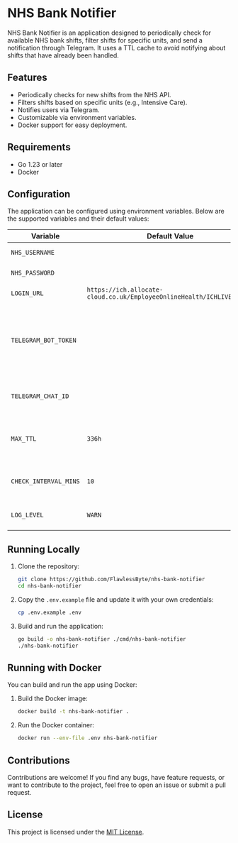 # NHS Bank Notifier

NHS Bank Notifier is an application designed to periodically check for available NHS bank shifts, filter shifts for specific units, and send a notification through Telegram. It uses a TTL cache to avoid notifying about shifts that have already been handled.

## Features

- Periodically checks for new shifts from the NHS API.
- Filters shifts based on specific units (e.g., Intensive Care).
- Notifies users via Telegram.
- Customizable via environment variables.
- Docker support for easy deployment.

## Requirements

- Go 1.23 or later
- Docker

## Configuration

The application can be configured using environment variables. Below are the supported variables and their default values:

| Variable              | Default Value                                         | Description                                  |
|-----------------------|-------------------------------------------------------|----------------------------------------------|
| `NHS_USERNAME`        |                                                       | NHS login username                           |
| `NHS_PASSWORD`        |                                                       | NHS login password                           |
| `LOGIN_URL`           | `https://ich.allocate-cloud.co.uk/EmployeeOnlineHealth/ICHLIVE/Login` | NHS login URL                    |
| `TELEGRAM_BOT_TOKEN`  |                                                       | Your Telegram bot API token which you received from BotFather                  |
| `TELEGRAM_CHAT_ID`    |                                                       | The chat ID where notifications will be sent |
| `MAX_TTL`             | `336h`                                                | TTL for cached shifts (default is 2 weeks)   |
| `CHECK_INTERVAL_MINS` | `10`                                                  | Interval between shift checks in minutes     |
| `LOG_LEVEL`           | `WARN`                                                | Log level for the application                |

## Running Locally

1. Clone the repository:
    ```bash
    git clone https://github.com/FlawlessByte/nhs-bank-notifier
    cd nhs-bank-notifier
    ```

2. Copy the `.env.example` file and update it with your own credentials:
    ```bash
    cp .env.example .env
    ```

3. Build and run the application:
    ```bash
    go build -o nhs-bank-notifier ./cmd/nhs-bank-notifier
    ./nhs-bank-notifier
    ```

## Running with Docker

You can build and run the app using Docker:

1. Build the Docker image:
    ```bash
    docker build -t nhs-bank-notifier .
    ```

2. Run the Docker container:
    ```bash
    docker run --env-file .env nhs-bank-notifier
    ```
## Contributions

Contributions are welcome! If you find any bugs, have feature requests, or want to contribute to the project, feel free to open an issue or submit a pull request.

## License

This project is licensed under the [MIT License](LICENSE).